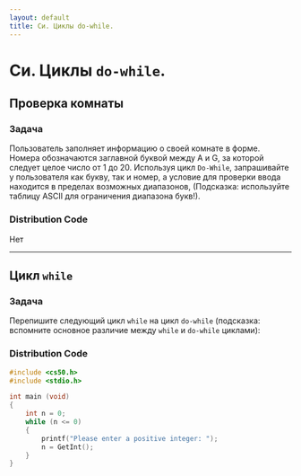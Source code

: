 ```yaml
---
layout: default
title: Си. Циклы do-while.
---
```


# Си. Циклы `do-while`.

## Проверка комнаты

### Задача
Пользователь заполняет информацию о своей комнате в форме. Номера обозначаются заглавной буквой между A и G, за которой следует целое число от 1 до 20. Используя цикл `Do-While`, запрашивайте у пользователя как букву, так и номер, а условие для проверки ввода находится в пределах возможных диапазонов, (Подсказка: используйте таблицу ASCII для ограничения диапазона букв!).

### Distribution Code
Нет

***

## Цикл `while`

### Задача
Перепишите следующий цикл `while` на цикл `do-while` (подсказка: вспомните основное различие между `while` и `do-while` циклами):

### Distribution Code
```c
#include <cs50.h>
#include <stdio.h>

int main (void)
{
	int n = 0;
	while (n <= 0)
	{
	    printf("Please enter a positive integer: ");
	    n = GetInt();
	}
}
```